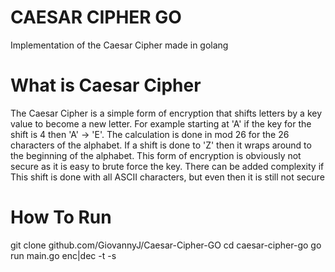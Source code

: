 # CAESAR CIPHER GO
Implementation of the Caesar Cipher made in golang

# What is Caesar Cipher
The Caesar Cipher is a simple form of encryption that shifts letters by a key value to become a new letter. For example starting at 'A' if the key for the shift is 4 then 'A' -> 'E'. The calculation is done in mod 26 for the 26 characters of the alphabet. If a shift is done to 'Z' then it wraps around to the beginning of the alphabet. This form of encryption is obviously not secure as it is easy to brute force the key. There can be added complexity if This shift is done with all ASCII characters, but even then it is still not secure

# How To Run
git clone github.com/GiovannyJ/Caesar-Cipher-GO
cd caesar-cipher-go
go run main.go enc|dec -t <TEXT> -s <NUM>
